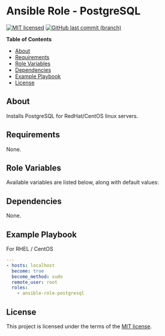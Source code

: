 # Ansible Role - PostgreSQL

[![MIT licensed](https://img.shields.io/badge/license-MIT-blue.svg)](https://opensource.org/licenses/MIT)
[![GitHub last commit (branch)](https://img.shields.io/github/last-commit/wolffaxn/ansible-role-postgresql/master.svg)](https://github.com/wolffaxn/ansible-role-postgresql)

**Table of Contents**

<!-- toc -->

- [About](#about)
- [Requirements](#requirements)
- [Role Variables](#role-variables)
- [Dependencies](#dependencies)
- [Example Playbook](#example-playbook)
- [License](#license)

<!-- tocstop -->

## About

Installs PostgreSQL for RedHat/CentOS linux servers.

## Requirements

None.

## Role Variables

Available variables are listed below, along with default values:

## Dependencies

None.

## Example Playbook

For RHEL / CentOS

```yaml
---
- hosts: localhost
  become: true
  become_method: sudo
  remote_user: root
  roles:
    - ansible-role-postgresql
```
## License

This project is licensed under the terms of the [MIT license](LICENSE).
